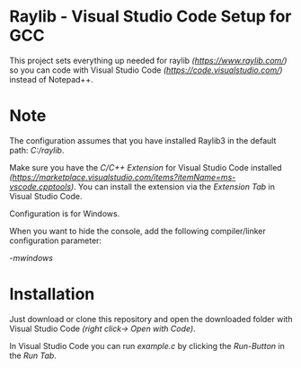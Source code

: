 # Raylib - Visual Studio Code Setup for GCC
This project sets everything up needed for raylib *(https://www.raylib.com/)* so you can code with Visual Studio Code *(https://code.visualstudio.com/)* instead of Notepad++.

# Note
The configuration assumes that you have installed Raylib3 in the default path: *C:/raylib*.

Make sure you have the *C/C++ Extension* for Visual Studio Code installed *(https://marketplace.visualstudio.com/items?itemName=ms-vscode.cpptools)*.
You can install the extension via the *Extension Tab* in Visual Studio Code.

Configuration is for Windows.

When you want to hide the console, add the following compiler/linker configuration parameter:

*-mwindows*

# Installation
Just download or clone this repository and open the downloaded folder with Visual Studio Code *(right click-> Open with Code)*.

In Visual Studio Code you can run *example.c* by clicking the *Run-Button* in the *Run Tab*.
